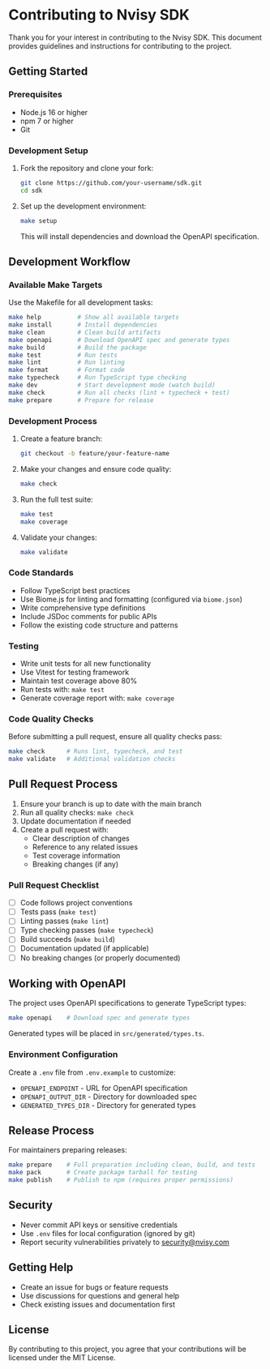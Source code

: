 # Contributing to Nvisy SDK

Thank you for your interest in contributing to the Nvisy SDK. This document
provides guidelines and instructions for contributing to the project.

## Getting Started

### Prerequisites

- Node.js 16 or higher
- npm 7 or higher
- Git

### Development Setup

1. Fork the repository and clone your fork:
   ```bash
   git clone https://github.com/your-username/sdk.git
   cd sdk
   ```

2. Set up the development environment:
   ```bash
   make setup
   ```

   This will install dependencies and download the OpenAPI specification.

## Development Workflow

### Available Make Targets

Use the Makefile for all development tasks:

```bash
make help          # Show all available targets
make install       # Install dependencies
make clean         # Clean build artifacts
make openapi       # Download OpenAPI spec and generate types
make build         # Build the package
make test          # Run tests
make lint          # Run linting
make format        # Format code
make typecheck     # Run TypeScript type checking
make dev           # Start development mode (watch build)
make check         # Run all checks (lint + typecheck + test)
make prepare       # Prepare for release
```

### Development Process

1. Create a feature branch:
   ```bash
   git checkout -b feature/your-feature-name
   ```

2. Make your changes and ensure code quality:
   ```bash
   make check
   ```

3. Run the full test suite:
   ```bash
   make test
   make coverage
   ```

4. Validate your changes:
   ```bash
   make validate
   ```

### Code Standards

- Follow TypeScript best practices
- Use Biome.js for linting and formatting (configured via `biome.json`)
- Write comprehensive type definitions
- Include JSDoc comments for public APIs
- Follow the existing code structure and patterns

### Testing

- Write unit tests for all new functionality
- Use Vitest for testing framework
- Maintain test coverage above 80%
- Run tests with: `make test`
- Generate coverage report with: `make coverage`

### Code Quality Checks

Before submitting a pull request, ensure all quality checks pass:

```bash
make check      # Runs lint, typecheck, and test
make validate   # Additional validation checks
```

## Pull Request Process

1. Ensure your branch is up to date with the main branch
2. Run all quality checks: `make check`
3. Update documentation if needed
4. Create a pull request with:
   - Clear description of changes
   - Reference to any related issues
   - Test coverage information
   - Breaking changes (if any)

### Pull Request Checklist

- [ ] Code follows project conventions
- [ ] Tests pass (`make test`)
- [ ] Linting passes (`make lint`)
- [ ] Type checking passes (`make typecheck`)
- [ ] Build succeeds (`make build`)
- [ ] Documentation updated (if applicable)
- [ ] No breaking changes (or properly documented)

## Working with OpenAPI

The project uses OpenAPI specifications to generate TypeScript types:

```bash
make openapi    # Download spec and generate types
```

Generated types will be placed in `src/generated/types.ts`.

### Environment Configuration

Create a `.env` file from `.env.example` to customize:

- `OPENAPI_ENDPOINT` - URL for OpenAPI specification
- `OPENAPI_OUTPUT_DIR` - Directory for downloaded spec
- `GENERATED_TYPES_DIR` - Directory for generated types

## Release Process

For maintainers preparing releases:

```bash
make prepare    # Full preparation including clean, build, and tests
make pack       # Create package tarball for testing
make publish    # Publish to npm (requires proper permissions)
```

## Security

- Never commit API keys or sensitive credentials
- Use `.env` files for local configuration (ignored by git)
- Report security vulnerabilities privately to security@nvisy.com

## Getting Help

- Create an issue for bugs or feature requests
- Use discussions for questions and general help
- Check existing issues and documentation first

## License

By contributing to this project, you agree that your contributions will be
licensed under the MIT License.
